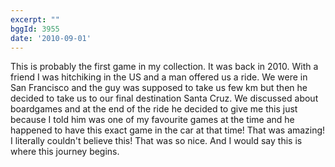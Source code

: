```yaml
---
excerpt: ""
bggId: 3955
date: '2010-09-01'
---
```


This is probably the first game in my collection. It was back in 2010. With a friend I was hitchiking in the US and a man offered us a ride.
We were in San Francisco and the guy was supposed to take us few km but then he decided to take us to our final destination Santa Cruz. We discussed about boardgames and at the end of the ride he decided to give me this just because I told him was one of my favourite games at the time and he happened to have this exact game in the car at that time! That was amazing! I literally couldn't believe this! That was so nice. And I would say this is where this journey begins.
